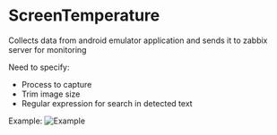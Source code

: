 # ScreenTemperature

Collects data from android emulator application and sends it to zabbix server for monitoring

Need to specify:
* Process to capture
* Trim image size
* Regular expression for search in detected text

Example:
![Example](https://github.com/ctg135/temperature-from-app/master/images/demo.png)

